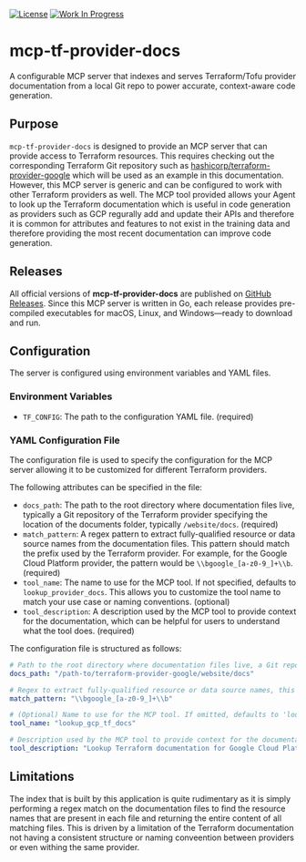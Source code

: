 [![License](https://img.shields.io/badge/license-MIT-blue)](https://opensource.org/licenses/MIT) [![Work In Progress](https://img.shields.io/badge/Status-Work%20In%20Progress-yellow)](https://guide.unitvectorylabs.com/bestpractices/status/#work-in-progress)

# mcp-tf-provider-docs

A configurable MCP server that indexes and serves Terraform/Tofu provider documentation from a local Git repo to power accurate, context-aware code generation.

## Purpose

`mcp-tf-provider-docs` is designed to provide an MCP server that can provide access to Terraform resources. This requires checking out the corresponding Terraform Git repository such as [hashicorp/terraform-provider-google](https://github.com/hashicorp/terraform-provider-google) which will be used as an example in this documentation.  However, this MCP server is generic and can be configured to work with other Terraform providers as well.  The MCP tool provided allows your Agent to look up the Terraform documentation which is useful in code generation as providers such as GCP regurally add and update their APIs and therefore it is common for attributes and features to not exist in the training data and therefore providing the most recent documentation can improve code generation.

## Releases

All official versions of **mcp-tf-provider-docs** are published on [GitHub Releases](https://github.com/UnitVectorY-Labs/mcp-tf-provider-docs/releases). Since this MCP server is written in Go, each release provides pre-compiled executables for macOS, Linux, and Windows—ready to download and run.

## Configuration

The server is configured using environment variables and YAML files.

### Environment Variables
- `TF_CONFIG`: The path to the configuration YAML file. (required)

### YAML Configuration File

The configuration file is used to specify the configuration for the MCP server allowing it to be customized for different Terraform providers.

The following attributes can be specified in the file:

- `docs_path`: The path to the root directory where documentation files live, typically a Git repository of the Terraform provider specifying the location of the documents folder, typically `/website/docs`. (required)
- `match_pattern`: A regex pattern to extract fully-qualified resource or data source names from the documentation files. This pattern should match the prefix used by the Terraform provider. For example, for the Google Cloud Platform provider, the pattern would be `\\bgoogle_[a-z0-9_]+\\b`. (required)
- `tool_name`: The name to use for the MCP tool. If not specified, defaults to `lookup_provider_docs`. This allows you to customize the tool name to match your use case or naming conventions. (optional)
- `tool_description`: A description used by the MCP tool to provide context for the documentation, which can be helpful for users to understand what the tool does. (required)

The configuration file is structured as follows:

```yaml
# Path to the root directory where documentation files live, a Git repository to the Terraform provider
docs_path: "/path-to/terraform-provider-google/website/docs"

# Regex to extract fully-qualified resource or data source names, this looks for the prefix that is used by the Terraform provider
match_pattern: "\\bgoogle_[a-z0-9_]+\\b"

# (Optional) Name to use for the MCP tool. If omitted, defaults to 'lookup_provider_docs'.
tool_name: "lookup_gcp_tf_docs"

# Description used by the MCP tool to provide context for the documentation
tool_description: "Lookup Terraform documentation for Google Cloud Platform based on the provider name."

```

## Limitations

The index that is built by this application is quite rudimentary as it is simply performing a regex match on the documentation files to find the resource names that are present in each file and returning the entire content of all matching files.  This is driven by a limitation of the Terraform documentation not having a consistent structure or naming conveention between providers or even withing the same provider.
